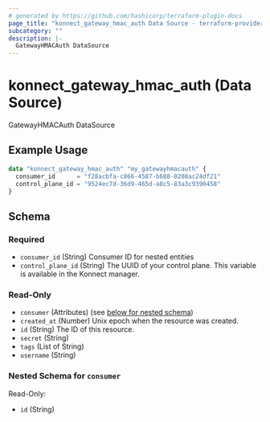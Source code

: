 ```yaml
---
# generated by https://github.com/hashicorp/terraform-plugin-docs
page_title: "konnect_gateway_hmac_auth Data Source - terraform-provider-konnect"
subcategory: ""
description: |-
  GatewayHMACAuth DataSource
---
```


# konnect_gateway_hmac_auth (Data Source)

GatewayHMACAuth DataSource

## Example Usage

```terraform
data "konnect_gateway_hmac_auth" "my_gatewayhmacauth" {
  consumer_id      = "f28acbfa-c866-4587-b688-0208ac24df21"
  control_plane_id = "9524ec7d-36d9-465d-a8c5-83a3c9390458"
}
```

<!-- schema generated by tfplugindocs -->
## Schema

### Required

- `consumer_id` (String) Consumer ID for nested entities
- `control_plane_id` (String) The UUID of your control plane. This variable is available in the Konnect manager.

### Read-Only

- `consumer` (Attributes) (see [below for nested schema](#nestedatt--consumer))
- `created_at` (Number) Unix epoch when the resource was created.
- `id` (String) The ID of this resource.
- `secret` (String)
- `tags` (List of String)
- `username` (String)

<a id="nestedatt--consumer"></a>
### Nested Schema for `consumer`

Read-Only:

- `id` (String)
